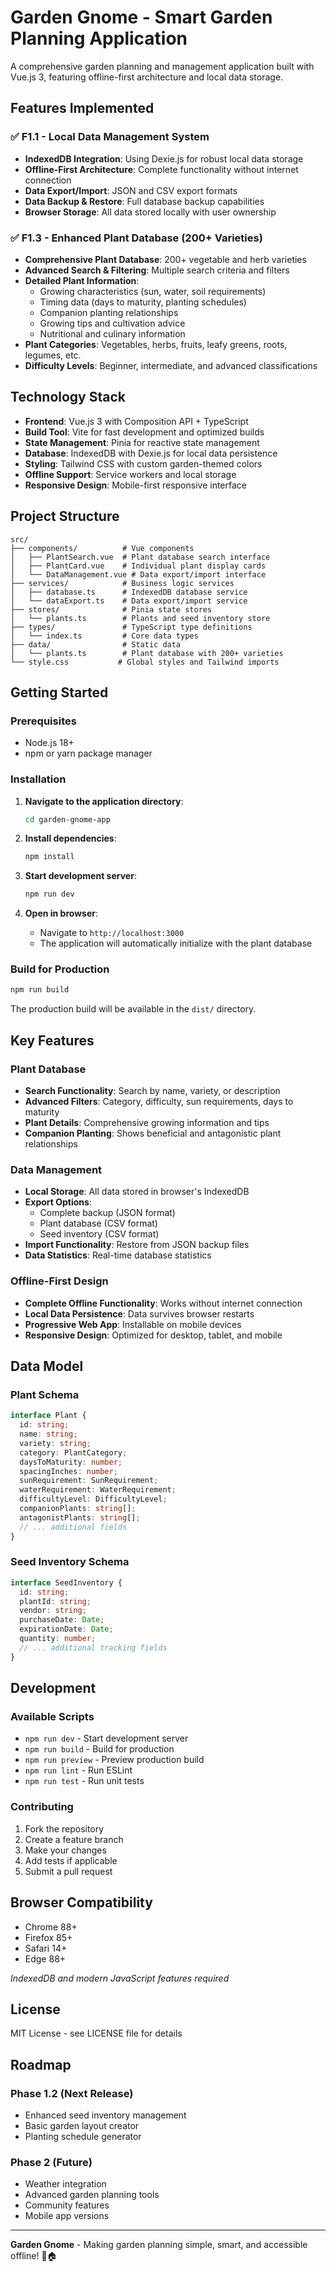 # Garden Gnome - Smart Garden Planning Application

A comprehensive garden planning and management application built with Vue.js 3, featuring offline-first architecture and local data storage.

## Features Implemented

### ✅ F1.1 - Local Data Management System
- **IndexedDB Integration**: Using Dexie.js for robust local data storage
- **Offline-First Architecture**: Complete functionality without internet connection
- **Data Export/Import**: JSON and CSV export formats
- **Data Backup & Restore**: Full database backup capabilities
- **Browser Storage**: All data stored locally with user ownership

### ✅ F1.3 - Enhanced Plant Database (200+ Varieties)
- **Comprehensive Plant Database**: 200+ vegetable and herb varieties
- **Advanced Search & Filtering**: Multiple search criteria and filters
- **Detailed Plant Information**: 
  - Growing characteristics (sun, water, soil requirements)
  - Timing data (days to maturity, planting schedules)
  - Companion planting relationships
  - Growing tips and cultivation advice
  - Nutritional and culinary information
- **Plant Categories**: Vegetables, herbs, fruits, leafy greens, roots, legumes, etc.
- **Difficulty Levels**: Beginner, intermediate, and advanced classifications

## Technology Stack

- **Frontend**: Vue.js 3 with Composition API + TypeScript
- **Build Tool**: Vite for fast development and optimized builds
- **State Management**: Pinia for reactive state management
- **Database**: IndexedDB with Dexie.js for local data persistence
- **Styling**: Tailwind CSS with custom garden-themed colors
- **Offline Support**: Service workers and local storage
- **Responsive Design**: Mobile-first responsive interface

## Project Structure

```
src/
├── components/          # Vue components
│   ├── PlantSearch.vue  # Plant database search interface
│   ├── PlantCard.vue    # Individual plant display cards
│   └── DataManagement.vue # Data export/import interface
├── services/            # Business logic services
│   ├── database.ts      # IndexedDB database service
│   └── dataExport.ts    # Data export/import service
├── stores/              # Pinia state stores
│   └── plants.ts        # Plants and seed inventory store
├── types/               # TypeScript type definitions
│   └── index.ts         # Core data types
├── data/                # Static data
│   └── plants.ts        # Plant database with 200+ varieties
└── style.css           # Global styles and Tailwind imports
```

## Getting Started

### Prerequisites
- Node.js 18+ 
- npm or yarn package manager

### Installation

1. **Navigate to the application directory**:
   ```bash
   cd garden-gnome-app
   ```

2. **Install dependencies**:
   ```bash
   npm install
   ```

3. **Start development server**:
   ```bash
   npm run dev
   ```

4. **Open in browser**:
   - Navigate to `http://localhost:3000`
   - The application will automatically initialize with the plant database

### Build for Production

```bash
npm run build
```

The production build will be available in the `dist/` directory.

## Key Features

### Plant Database
- **Search Functionality**: Search by name, variety, or description
- **Advanced Filters**: Category, difficulty, sun requirements, days to maturity
- **Plant Details**: Comprehensive growing information and tips
- **Companion Planting**: Shows beneficial and antagonistic plant relationships

### Data Management
- **Local Storage**: All data stored in browser's IndexedDB
- **Export Options**: 
  - Complete backup (JSON format)
  - Plant database (CSV format)
  - Seed inventory (CSV format)
- **Import Functionality**: Restore from JSON backup files
- **Data Statistics**: Real-time database statistics

### Offline-First Design
- **Complete Offline Functionality**: Works without internet connection
- **Local Data Persistence**: Data survives browser restarts
- **Progressive Web App**: Installable on mobile devices
- **Responsive Design**: Optimized for desktop, tablet, and mobile

## Data Model

### Plant Schema
```typescript
interface Plant {
  id: string;
  name: string;
  variety: string;
  category: PlantCategory;
  daysToMaturity: number;
  spacingInches: number;
  sunRequirement: SunRequirement;
  waterRequirement: WaterRequirement;
  difficultyLevel: DifficultyLevel;
  companionPlants: string[];
  antagonistPlants: string[];
  // ... additional fields
}
```

### Seed Inventory Schema
```typescript
interface SeedInventory {
  id: string;
  plantId: string;
  vendor: string;
  purchaseDate: Date;
  expirationDate: Date;
  quantity: number;
  // ... additional tracking fields
}
```

## Development

### Available Scripts

- `npm run dev` - Start development server
- `npm run build` - Build for production
- `npm run preview` - Preview production build
- `npm run lint` - Run ESLint
- `npm run test` - Run unit tests

### Contributing

1. Fork the repository
2. Create a feature branch
3. Make your changes
4. Add tests if applicable
5. Submit a pull request

## Browser Compatibility

- Chrome 88+
- Firefox 85+
- Safari 14+
- Edge 88+

*IndexedDB and modern JavaScript features required*

## License

MIT License - see LICENSE file for details

## Roadmap

### Phase 1.2 (Next Release)
- Enhanced seed inventory management
- Basic garden layout creator
- Planting schedule generator

### Phase 2 (Future)
- Weather integration
- Advanced garden planning tools
- Community features
- Mobile app versions

---

**Garden Gnome** - Making garden planning simple, smart, and accessible offline! 🌱🏠